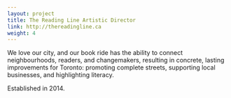 ```yaml
---
layout: project
title: The Reading Line Artistic Director
link: http://thereadingline.ca
weight: 4
---
```

We love our city, and our book ride has the ability to connect neighbourhoods, readers, and changemakers, resulting in concrete, lasting improvements for Toronto: promoting complete streets, supporting local businesses, and highlighting literacy.

Established in 2014.

